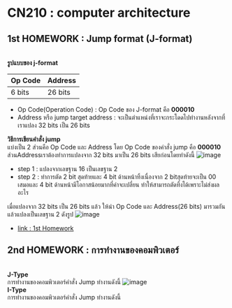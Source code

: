 # CN210 : computer architecture

## 1st HOMEWORK : Jump format (J-format)
<br>**รูปแบบของ j-format**

| Op Code | Address |
| ------- | ------- |
|6 bits|26 bits|

* Op Code(Operation Code) : Op Code ของ J-format คือ **000010**
* Address หรือ jump target address : จะเป็นตำแหน่งที่เราจะกระโดดไปทำงานหลังจากที่เราแปลง 32 bits เป็น 26 bits <br>

**วิธีการเขียนคำสั่ง jump** <br>
แบ่งเป็น 2 ส่วนคือ Op Code และ Address โดย Op Code ของคำสั่ง jump คือ **000010** ส่วนAddressเราต้องทำการแปลงจาก 32 bits มาเป็น 26 bits เสียก่อนโดยทำดังนี้
![image](https://scontent.fbkk12-2.fna.fbcdn.net/v/t1.0-0/p480x480/94701495_2335369096763553_3772555361337212928_o.jpg?_nc_cat=104&_nc_sid=730e14&_nc_ohc=NWmD8ESa498AX-Z6-lB&_nc_ht=scontent.fbkk12-2.fna&_nc_tp=6&oh=aa35d2b4e85b2fc966ddcc303e13e192&oe=5ECBF73A)
* step 1 : แปลงจากเลขฐาน 16 เป็นเลขฐาน 2
* step 2 : ทำการตัด 2 bit สุดท้ายและ 4 bit ด้านหน้าทิ้งเนื่องจาก 2 bitสุดท้ายจะเป็น 00 เสมอและ 4 bit ด้านหน้ามีโอกาสน้อยมากที่ค่าจะเปลี่ยน ทำให้สามารถตัดทิ้งได้เพราะไม่ส่งผลอะไร <br>

เมื่อแปลงจาก 32 bits เป็น 26 bits แล้ว ให้นำ Op Code และ Address(26 bits) มารวมกันแล้วแปลงเป็นเลขฐาน 2 ดังรูป 
![image](https://scontent.fbkk8-2.fna.fbcdn.net/v/t1.0-0/p480x480/94519391_2335385786761884_110292784476323840_o.jpg?_nc_cat=107&_nc_sid=730e14&_nc_ohc=5hnIpx9pSGoAX9Ibi2y&_nc_ht=scontent.fbkk8-2.fna&_nc_tp=6&oh=d305892999f80f1747bc7dec163759ba&oe=5ECC443F) 
<br>
* [link : 1st Homework](https://www.youtube.com/watch?v=skleZIstKQc)
## 2nd HOMEWORK : การทำงานของคอมพิวเตอร์
<br>**J-Type**
<br>การทำงานของคอมพิวเตอร์คำสั่ง Jump ทำงานดังนี้
![image](https://scontent.fbkk9-2.fna.fbcdn.net/v/t1.0-9/p960x960/94644736_2335460750087721_2265015393695301632_o.jpg?_nc_cat=109&_nc_sid=730e14&_nc_ohc=9vbuAWyqfv0AX8ySHIn&_nc_ht=scontent.fbkk9-2.fna&_nc_tp=6&oh=368b8931d8a7a597a7a822b55c757a83&oe=5ECD1619)
<br>**I-Type**
<br>การทำงานของคอมพิวเตอร์คำสั่ง Jump ทำงานดังนี้

